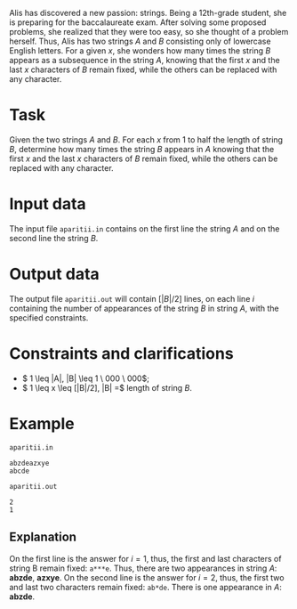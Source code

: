 Alis has discovered a new passion: strings. Being a 12th-grade student, she is preparing for the baccalaureate exam. After solving some proposed problems, she realized that they were too easy, so she thought of a problem herself. Thus, Alis has two strings $A$ and $B$ consisting only of lowercase English letters. For a given $x$, she wonders how many times the string $B$ appears as a subsequence in the string $A$, knowing that the first $x$ and the last $x$ characters of $B$ remain fixed, while the others can be replaced with any character.

# Task
Given the two strings $A$ and $B$. For each $x$ from $1$ to half the length of string $B$, determine how many times the string $B$ appears in $A$ knowing that the first $x$ and the last $x$ characters of $B$ remain fixed, while the others can be replaced with any character.

# Input data
The input file `aparitii.in` contains on the first line the string $A$ and on the second line the string $B$.

# Output data
The output file `aparitii.out` will contain $[|B|/2]$ lines, on each line $i$ containing the number of appearances of the string $B$ in string $A$, with the specified constraints.

# Constraints and clarifications
* $ 1 \leq |A|, |B| \leq 1 \ 000 \ 000$;
* $ 1 \leq x \leq [|B|/2], |B| =$ length of string $B$.

# Example

`aparitii.in`
```
abzdeazxye
abcde
```

`aparitii.out`
```
2
1
```

## Explanation

On the first line is the answer for $i=1$, thus, the first and last characters of string B remain fixed: ```a***e```. Thus, there are two appearances in string $A$: **abzde**, **azxye**. On the second line is the answer for $i=2$, thus, the first two and last two characters remain fixed: ```ab*de```. There is one appearance in $A$: **abzde**.